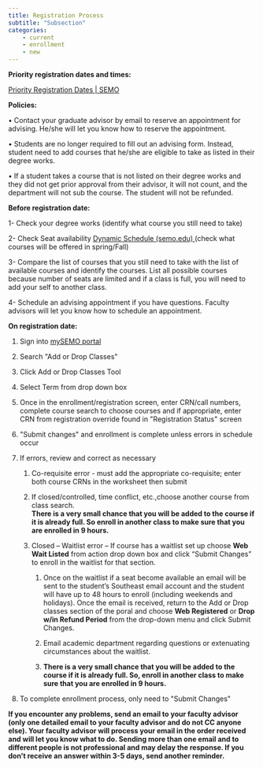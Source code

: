 ```yaml
---
title: Registration Process
subtitle: "Subsection"
categories:
    - current
    - enrollment
    - new
---
```


**Priority registration dates and times:**

<a  href="https://semo.edu/student-support/academic-support/registrar/priority-registration-dates.html" target="blank">Priority Registration Dates | SEMO</a>


**Policies:**


• Contact your graduate advisor by email to reserve an appointment for advising. He/she will let you know how to reserve the appointment.

• Students are no longer required to fill out an advising form. Instead, student need to add courses that he/she are eligible to take as listed in their degree works.

• If a student takes a course that is not listed on their degree works and they did not get prior approval from their advisor, it will not count, and the department will not sub the course. The student will not be refunded.

**Before registration date:**

1- Check your degree works (identify what course you still need to take)

2- Check Seat availability <a  href="https://banssb.semo.edu:8445/prod/bwckschd.p_disp_dyn_sched" target="blank">Dynamic Schedule (semo.edu) </a>(check what courses will be offered in spring/Fall)

3- Compare the list of courses that you still need to take with the list of available courses and identify the courses. List all possible courses because number of seats are limited and if a class is full, you will need to add your self to another class.

4- Schedule an advising appointment if you have questions. Faculty advisors will let you know how to schedule an appointment.

**On registration date:**

1. Sign into <a  href="https://my.semo.edu/dashboard" target="blank">mySEMO portal </a>
2. Search "Add or Drop Classes" 
3. Click Add or Drop Classes Tool
4. Select Term from drop down box 
5. Once in the enrollment/registration screen, enter CRN/call numbers, complete course search to choose courses and if appropriate, enter CRN from registration override found in "Registration Status" screen  
6. "Submit changes" and enrollment is complete unless errors in schedule occur 
7. If errors, review and correct as necessary 


    1. Co-requisite error - must add the appropriate co-requisite; enter both course CRNs in the worksheet then submit  

    2. If closed/controlled, time conflict, etc.,choose another course from class search. 
        <br>**There is a very small chance that you will be added to the course if it is already full. So enroll in another class to make sure that you are enrolled in 9 hours.**

    3. Closed – Waitlist error – If course has a waitlist set up choose **Web Wait Listed** from action drop down box and click “Submit Changes” to enroll in the waitlist for that section.   


        1. Once on the waitlist if a seat become available an email will be sent to the student’s Southeast email account and the student will have up to 48 hours to enroll (including weekends and holidays). Once the email is received, return to the Add or Drop classes section of the poral and choose **Web Registered** or **Drop w/in Refund Period** from the drop-down menu and click Submit Changes.  

        2. Email academic department regarding questions or extenuating circumstances about the waitlist.
        
        3. **There is a very small chance that you will be added to the course if it is already full. So, enroll in another class to make sure that you are enrolled in 9 hours.**


8. To complete enrollment process, only need to "Submit Changes"


**If you encounter any problems, send an email to your faculty advisor (only one detailed email to your faculty advisor and do not CC anyone else). Your faculty advisor will process your email in the order received and will let you know what to do. Sending more than one email and to different people is not professional and may delay the response. If you don’t receive an answer within 3-5 days, send another reminder.**